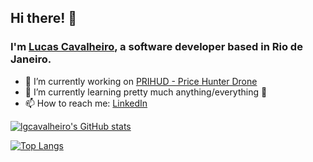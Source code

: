 ## Hi there! 👋 
### I'm [Lucas Cavalheiro](https://lgcavalheiro.netlify.app), a software developer based in Rio de Janeiro.
- 🔭 I’m currently working on [PRIHUD - Price Hunter Drone](https://github.com/lgcavalheiro/prihud)
- 🌱 I’m currently learning pretty much anything/everything 🤣
- 📫 How to reach me: [LinkedIn](https://www.linkedin.com/in/lgcavalheiro/)  

[![lgcavalheiro's GitHub stats](https://github-readme-stats-git-masterrstaa-rickstaa.vercel.app/api?username=lgcavalheiro&show_icons=true&hide_border=true&theme=tokyonight)](https://github.com/lgcavalheiro/github-readme-stats)

[![Top Langs](https://github-readme-stats-git-masterrstaa-rickstaa.vercel.app/api/top-langs/?username=lgcavalheiro&langs_count=8&theme=tokyonight&hide_border=true&layout=compact)](https://github.com/lgcavalheiro/github-readme-stats)
